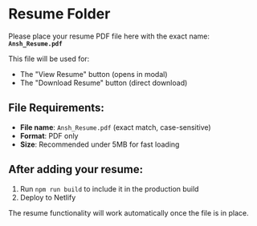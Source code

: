 # Resume Folder

Please place your resume PDF file here with the exact name: **`Ansh_Resume.pdf`**

This file will be used for:
- The "View Resume" button (opens in modal)
- The "Download Resume" button (direct download)

## File Requirements:
- **File name**: `Ansh_Resume.pdf` (exact match, case-sensitive)
- **Format**: PDF only
- **Size**: Recommended under 5MB for fast loading

## After adding your resume:
1. Run `npm run build` to include it in the production build
2. Deploy to Netlify

The resume functionality will work automatically once the file is in place.